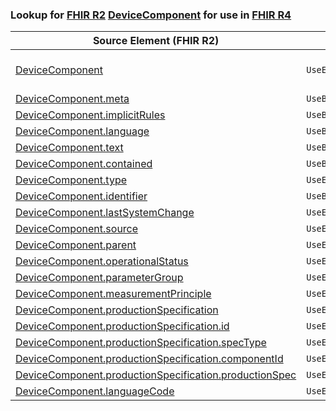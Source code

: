### Lookup for [FHIR R2](https://hl7.org/fhir/DSTU2/) [DeviceComponent](https://hl7.org/fhir/DSTU2/DeviceComponent.html) for use in [FHIR R4](https://hl7.org/fhir/R4/)

| Source Element (FHIR R2) | Usage | Target |
| -------------- | ----- | ------ |
| [DeviceComponent](https://hl7.org/fhir/DSTU2/DeviceComponent.html#resource) | `UseExtension` | [http://hl7.org/fhir/1.0/StructureDefinition/extension-DeviceComponent](StructureDefinition-ext-R2-DeviceComponent.html) |
| [DeviceComponent.meta](https://hl7.org/fhir/DSTU2/DeviceComponent.html#resource) | `UseBasicElement` | [Resource.meta](https://hl7.org/fhir/R4/Resource.html#resource) |
| [DeviceComponent.implicitRules](https://hl7.org/fhir/DSTU2/DeviceComponent.html#resource) | `UseBasicElement` | [Resource.implicitRules](https://hl7.org/fhir/R4/Resource.html#resource) |
| [DeviceComponent.language](https://hl7.org/fhir/DSTU2/DeviceComponent.html#resource) | `UseBasicElement` | [Resource.language](https://hl7.org/fhir/R4/Resource.html#resource) |
| [DeviceComponent.text](https://hl7.org/fhir/DSTU2/DeviceComponent.html#resource) | `UseBasicElement` | [DomainResource.text](https://hl7.org/fhir/R4/DomainResource.html#resource) |
| [DeviceComponent.contained](https://hl7.org/fhir/DSTU2/DeviceComponent.html#resource) | `UseBasicElement` | [DomainResource.contained](https://hl7.org/fhir/R4/DomainResource.html#resource) |
| [DeviceComponent.type](https://hl7.org/fhir/DSTU2/DeviceComponent.html#resource) | `UseExtensionFromAncestor` | - |
| [DeviceComponent.identifier](https://hl7.org/fhir/DSTU2/DeviceComponent.html#resource) | `UseBasicElement` | [Basic.identifier](https://hl7.org/fhir/R4/Basic.html#resource) |
| [DeviceComponent.lastSystemChange](https://hl7.org/fhir/DSTU2/DeviceComponent.html#resource) | `UseExtensionFromAncestor` | - |
| [DeviceComponent.source](https://hl7.org/fhir/DSTU2/DeviceComponent.html#resource) | `UseExtensionFromAncestor` | - |
| [DeviceComponent.parent](https://hl7.org/fhir/DSTU2/DeviceComponent.html#resource) | `UseExtensionFromAncestor` | - |
| [DeviceComponent.operationalStatus](https://hl7.org/fhir/DSTU2/DeviceComponent.html#resource) | `UseExtensionFromAncestor` | - |
| [DeviceComponent.parameterGroup](https://hl7.org/fhir/DSTU2/DeviceComponent.html#resource) | `UseExtensionFromAncestor` | - |
| [DeviceComponent.measurementPrinciple](https://hl7.org/fhir/DSTU2/DeviceComponent.html#resource) | `UseExtensionFromAncestor` | - |
| [DeviceComponent.productionSpecification](https://hl7.org/fhir/DSTU2/DeviceComponent.html#resource) | `UseExtensionFromAncestor` | - |
| [DeviceComponent.productionSpecification.id](https://hl7.org/fhir/DSTU2/DeviceComponent.html#resource) | `UseExtensionFromAncestor` | - |
| [DeviceComponent.productionSpecification.specType](https://hl7.org/fhir/DSTU2/DeviceComponent.html#resource) | `UseExtensionFromAncestor` | - |
| [DeviceComponent.productionSpecification.componentId](https://hl7.org/fhir/DSTU2/DeviceComponent.html#resource) | `UseExtensionFromAncestor` | - |
| [DeviceComponent.productionSpecification.productionSpec](https://hl7.org/fhir/DSTU2/DeviceComponent.html#resource) | `UseExtensionFromAncestor` | - |
| [DeviceComponent.languageCode](https://hl7.org/fhir/DSTU2/DeviceComponent.html#resource) | `UseExtensionFromAncestor` | - |
